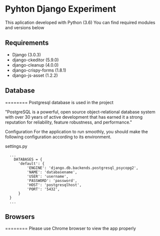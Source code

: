 Pyhton Django Experiment
=========================
This aplication developed with Python (3.6) You can find required modules and versions below

## Requirements
* Django (3.0.3)
* django-ckeditor (5.9.0)
* django-cleanup (4.0.0)
* django-crispy-forms (1.8.1)
* django-js-asset (1.2.2)

## Database
========
Postgresql database is used in the project

"PostgreSQL is a powerful, open source object-relational database system with over 30 years of active development that has earned it a strong reputation for reliability, feature robustness, and performance."

Configuration
For the application to run smoothly, you should make the following configuration according to its environment.

settings.py
```
  ...
    DATABASES = {
      'default': {
          'ENGINE': 'django.db.backends.postgresql_psycopg2',
          'NAME': 'databasename',
          'USER': 'username',
          'PASSWORD': 'password',
          'HOST': 'postgresqlhost',
          'PORT': '5432',
      }
  }
  ...
```

## Browsers
========
Please use Chrome browser to view the app properly
